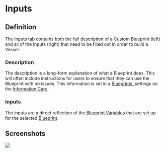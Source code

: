 # Inputs

## Definition

The Inputs tab contains both the full description of a Custom Blueprint \(left\) and all of the Inputs \(right\) that need to be filled out in order to build a Vessel.

### Description

The description is a long-form explanation of what a Blueprint does. This will often include instructions for users to ensure that they can use the Blueprint with no issues. This information is set in a [Blueprints' ](../blueprints/)settings on the [Information Card](information-card.md).

### Inputs

The inputs are a direct reflection of the [Blueprint Variables ](../blueprints/blueprint-variables.md)that are set up for the selected [Blueprint](../blueprints/).

## Screenshots

![](../../.gitbook/assets/image%20%2852%29.png)





